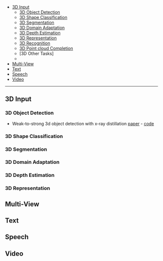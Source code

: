 * [3D Input](#3d-input)
  *  [3D Object Detection](#3D-Object-Detection)
  *  [3D Shape Classification](#3D-Shape-Classification)
  *  [3D Segmentation](#3D-Segmentation)
  *  [3D Domain Adaptation](#3D-Domain-Adaptation)
  *  [3D Depth Estimation](#3D-Depth-Estimation)
  *  [3D Representation](#3D-Representation)
  *  [3D Recognition](#3D-Recognition)
  *  [3D Point cloud Completion](#3D-Point-cloud-Completion)
  *  [3D Other Tasks]
  *  
* [Multi-View](#multi-view)
* [Text](#text)
* [Speech](#speech)
* [Video](#video)
---
## 3D Input
### 3D Object Detection
* Weak-to-strong 3d object detection with x-ray distillation [paper](https://arxiv.org/pdf/2404.00679) - [code](https://github.com/sakharok13/X-Ray-Teacher-Patching-Tools)
### 3D Shape Classification
### 3D Segmentation
### 3D Domain Adaptation
### 3D Depth Estimation
### 3D Representation



## Multi-View

## Text

## Speech

## Video


